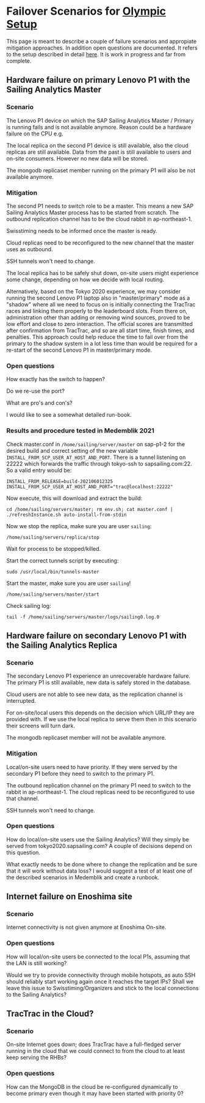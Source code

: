 # Failover Scenarios for [Olympic Setup](https://wiki.sapsailing.com/wiki/info/landscape/olympic-setup)

This page is meant to describe a couple of failure scenarios and appropiate mitigation approaches. In addition open questions are documented. It refers to the setup described in detail [here](https://wiki.sapsailing.com/wiki/info/landscape/olympic-setup). It is work in progress and far from complete.

## Hardware failure on primary Lenovo P1 with the Sailing Analytics Master

### Scenario

The Lenovo P1 device on which the SAP Sailing Analytics Master / Primary is running fails and is not available anymore. Reason could be a hardware failure on the CPU e.g.

The local replica on the second P1 device is still available, also the cloud replicas are still available. Data from the past is still available to users and on-site consumers. However no new data will be stored.

The mongodb replicaset member running on the primary P1 will also be not available anymore.

### Mitigation

The second P1 needs to switch role to be a master. This means a new SAP Sailing Analytics Master process has to be started from scratch. The outbound replication channel has to be the cloud rabbit in ap-northeast-1.

Swisstiming needs to be informed once the master is ready. 

Cloud replicas need to be reconfigured to the new channel that the master uses as outbound.

SSH tunnels won't need to change.

The local replica has to be safely shut down, on-site users might experience some change, depending on how we decide with local routing.

Alternatively, based on the Tokyo 2020 experience, we may consider running the second Lenovo P1 laptop also in "master/primary" mode as a "shadow" where all we need to focus on is initially connecting the TracTrac races and linking them properly to the leaderboard slots. From there on, administration other than adding or removing wind sources, proved to be low effort and close to zero interaction. The official scores are transmitted after confirmation from TracTrac, and so are all start time, finish times, and penalties. This approach could help reduce the time to fail over from the primary to the shadow system in a lot less time than would be required for a re-start of the second Lenovo P1 in master/primary mode.

### Open questions

How exactly has the switch to happen? 

Do we re-use the port? 

What are pro's and con's? 

I would like to see a somewhat detailed run-book.

### Results and procedure tested in Medemblik 2021

Check master.conf in ``/home/sailing/server/master`` on sap-p1-2 for the desired build and correct setting of the new variable ``INSTALL_FROM_SCP_USER_AT_HOST_AND_PORT``. There is a tunnel listening on 22222 which forwards the traffic through tokyo-ssh to sapsailing.com:22.
So a valid entry would be:
```
INSTALL_FROM_RELEASE=build-202106012325
INSTALL_FROM_SCP_USER_AT_HOST_AND_PORT="trac@localhost:22222"
```

Now execute, this will download and extract the build:
```
cd /home/sailing/servers/master; rm env.sh; cat master.conf | ./refreshInstance.sh auto-install-from-stdin
```

Now we stop the replica, make sure you are user ``sailing``:
```
/home/sailing/servers/replica/stop
```

Wait for process to be stopped/killed.

Start the correct tunnels script by executing:
```
sudo /usr/local/bin/tunnels-master
```

Start the master, make sure you are user ``sailing``!
```
/home/sailing/servers/master/start
```

Check sailing log:
```
tail -f /home/sailing/servers/master/logs/sailing0.log.0
```

## Hardware failure on secondary Lenovo P1 with the Sailing Analytics Replica

### Scenario

The secondary Lenovo P1 experience an unrecoverable hardware failure. The primary P1 is still available, new data is safely stored in the database.

Cloud users are not able to see new data, as the replication channel is interrupted.

For on-site/local users this depends on the decision which URL/IP they are provided with. If we use the local replica to serve them then in this scenario their screens will turn dark.

The mongodb replicaset member will not be available anymore.

### Mitigation

Local/on-site users need to have priority. If they were served by the secondary P1 before they need to switch to the primary P1. 

The outbound replication channel on the primary P1 need to switch to the rabbit in ap-northeast-1. The cloud replicas need to be reconfigured to use that channel.

SSH tunnels won't need to change.

### Open questions

How do local/on-site users use the Sailing Analytics? Will they simply be served from tokyo2020.sapsailing.com? A couple of decisions depend on this question. 

What exactly needs to be done where to change the replication and be sure that it will work without data loss? I would suggest a test of at least one of the described scenarios in Medemblik and create a runbook.

## Internet failure on Enoshima site

### Scenario

Internet connectivity is not given anymore at Enoshima On-site.

### Open questions

How will local/on-site users be connected to the local P1s, assuming that the LAN is still working? 

Would we try to provide connectivity through mobile hotspots, as auto SSH should reliably start working again once it reaches the target IPs? Shall we leave this issue to Swisstiming/Organizers and stick to the local connections to the Sailing Analytics?

## TracTrac in the Cloud?

### Scenario

On-site Internet goes down; does TracTrac have a full-fledged server running in the cloud that we could connect to from the cloud to at least keep serving the RHBs?

### Open questions

How can the MongoDB in the cloud be re-configured dynamically to become primary even though it may have been started with priority 0?
